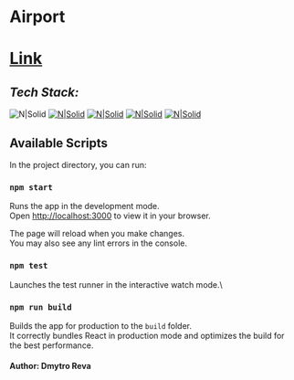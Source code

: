 # Airport

# [Link](https://whimsical-brigadeiros-bd7214.netlify.app/departures?date=09-05-2023)
## _Tech Stack:_

![N|Solid](https://img.shields.io/badge/HTML-red.svg?style=for-the-badge&logo=HTML&logoColor=white) [![N|Solid](https://img.shields.io/badge/SASS-hotpink.svg?style=for-the-badge&logo=SASS&logoColor=white)](https://sass-lang.com/)   [![N|Solid](https://img.shields.io/badge/react-%2320232a.svg?style=for-the-badge&logo=react&logoColor=%2361DAFB)](https://reactjs.org/) [![N|Solid](https://img.shields.io/badge/webpack-%238DD6F9.svg?style=for-the-badge&logo=webpack&logoColor=black)](https://webpack.js.org/)
[![N|Solid](https://img.shields.io/badge/Redux-Toolkit-violet.svg?style=for-the-badge&logo=Redux-Toolkit&logoColor=white)](https://redux-toolkit.js.org/)


## Available Scripts

In the project directory, you can run:

### `npm start`

Runs the app in the development mode.\
Open [http://localhost:3000](http://localhost:3000) to view it in your browser.

The page will reload when you make changes.\
You may also see any lint errors in the console.

### `npm test`

Launches the test runner in the interactive watch mode.\


### `npm run build`

Builds the app for production to the `build` folder.\
It correctly bundles React in production mode and optimizes the build for the best performance.

#### Author: Dmytro Reva

